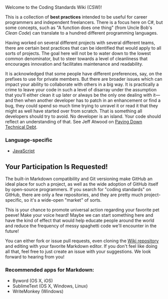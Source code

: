 Welcome to the Coding Standards Wiki (CSW)!

This is a collection of **best practices** intended to be useful for career programmers and independent freelancers. There is a focus here on C#, but some concepts, such as "A function does one thing" (from Uncle Bob's _Clean Code_) can translate to a hundred different programming languages.

Having worked on several different projects with several different teams, there are certain best practices that can be identified that would apply to all sorts of projects. The goal here will not be to water down to the lowest common denominator, but to steer towards a level of cleanliness that encourages innovation and facilitates maintenance and readability.

It is acknowledged that some people have different preferences, say, on the prefixes to use for private members. But there are broader issues which can impact your ability to collaborate with others in a big way. It is practically a crime to leave your code in such a level of disarray under the assumption that you'll either clean it up later or always be the only one dealing with it&mdash;and then when another developer has to patch in an enhancement or find a bug, they could spend so much time trying to unravel it or read it that they might as well have started over from scratch. That is something all developers should try to avoid. No developer is an island. Your code should reflect an understanding of that. See Jeff Atwood on [Paying Down Technical Debt](http://www.codinghorror.com/blog/2009/02/paying-down-your-technical-debt).

### Language-specific

- [JavaScript](https://github.com/A-frame/coding-standards/wiki/JavaScript)

## Your Participation Is Requested!

The built-in Markdown compatibility and Git versioning make GitHub an ideal place for such a project, as well as the wide adoption of GitHub itself by open-source programmers. If you search for "coding standards" on GitHub, there are only a few repositories, and they are pretty much project-specific, so it's a wide-open "market" of sorts.

This is your chance to promote universal action regarding your favorite pet peeve! Make your voice heard! Maybe we can start something here and have the kind of effect that would help educate people around the world and reduce the frequency of messy spaghetti code we'll encounter in the future!

You can either fork or issue pull requests, even cloning the [Wiki repository](https://github.com/A-frame/coding-standards.wiki.git) and editing with your favorite Markdown editor. If you don't feel like doing all that, feel free to just create an issue with your suggestions. We look forward to hearing from you!

### Recommended apps for Markdown:

- Byword (OS X, iOS)
- SublimeText (OS X, Windows, Linux)
- WriteMonkey (Windows)